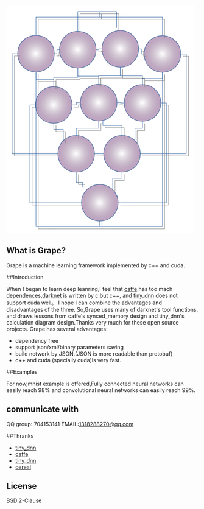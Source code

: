 ![Grape](/doc/pics/logo.png)

## What is Grape?

Grape is a machine learning framework implemented by c++ and cuda.

##Introduction

When I began to learn deep leanring,I feel that [caffe](https://github.com/BVLC/caffe) has too 
mach dependences,[darknet](https://github.com/pjreddie/darknet) is written by c but c++,
and [tiny_dnn](https://github.com/tiny-dnn/tiny-dnn) does not support cuda well。
I hope I can combine the advantages and disadvantages of the three.
So,Grape uses many of darknet's tool functions, and draws lessons from caffe's 
synced_memory design and tiny_dnn's calculation diagram design.Thanks very 
much for these open source projects.
Grape has several advantages:

* dependency free
* support json/xml/binary parameters saving
* build network by JSON.(JSON is more readable than protobuf)
* c++ and cuda (specially cuda)is very fast.
    
##Examples

For now,mnist example is offered,Fully connected neural networks can easily reach 98% 
and convolutional neural networks can easily reach 99%.

## communicate with

QQ group: 704153141
EMAIL:1318288270@qq.com

##Thranks

* [tiny_dnn](https://github.com/tiny-dnn/tiny-dnn) 
* [caffe](https://github.com/BVLC/caffe)
* [tiny_dnn](https://github.com/tiny-dnn/tiny-dnn)
* [cereal](https://github.com/USCiLab/cereal)

## License

BSD 2-Clause<br />